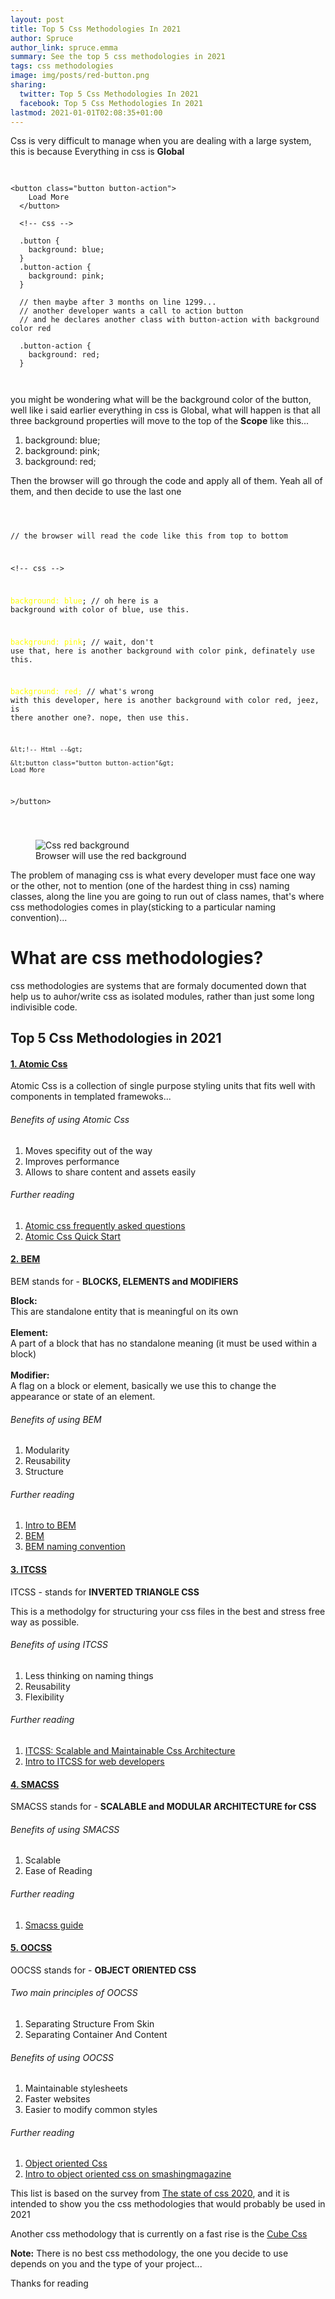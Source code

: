 ```yaml
---
layout: post
title: Top 5 Css Methodologies In 2021
author: Spruce
author_link: spruce.emma
summary: See the top 5 css methodologies in 2021
tags: css methodologies
image: img/posts/red-button.png
sharing:
  twitter: Top 5 Css Methodologies In 2021
  facebook: Top 5 Css Methodologies In 2021
lastmod: 2021-01-01T02:08:35+01:00
---
```


Css is very difficult to manage when you are dealing with a large system, this is because Everything in css is <b>Global</b>

<pre class="language-css">
  <code class="language-css">

&lt;button class="button button-action"&gt;
    Load More
  &lt;/button&gt;

  &lt;!-- css --&gt;

  .button {
    background: blue;
  }
  .button-action {
    background: pink;
  }

  // then maybe after 3 months on line 1299...
  // another developer wants a call to action button
  // and he declares another class with button-action with background color red

  .button-action {
    background: red;
  }

  </code>
</pre>

<p>
  you might be wondering what will be the background color of the button, well like i said earlier everything in css is Global, what will happen is that all three background properties will move to the top of the <b>Scope</b> like this...
</p>
<ol>
<li>
background: blue;
</li>
<li>
background: pink;
</li>
<li>
background: red;
</li>
</ol>
<p>
Then the browser will go through the code and apply all of them. Yeah all of them, and then decide to use the last one
</p>
<pre class="language-css">
  <code class="language-css">
 
 // the browser will read the code like this from top to bottom

  &lt;!-- css --&gt;

   <span style="color: yellow;">background: blue</span>; // oh here is a background with color of blue, use this.

   <span style="color: yellow;">background: pink</span>; // wait, don't use that, here is another background with color pink, definately use this.

   <span style="color: yellow;">background: red;</span> // what's wrong with this developer, here is another background with color red, jeez, is there another one?. nope, then use this.

    &lt;!-- Html --&gt;

    &lt;button class="button button-action"&gt;
    Load More
  &gt;/button&gt;

  </code>
</pre>

<figure class="p-article__img">
  <img src="{{ site.baseurl }}/assets/img/posts/red-button.png" alt="Css red background" />
 
 <figcaption>
Browser will use the red background
 </figcaption>
 </figure>
<p>
The problem of managing css is what every developer must face one way or the other, not to mention (one of the hardest thing in css) naming classes, along the line you are going to run out of class names, that's where css methodologies comes in play(sticking to a particular naming convention)... 
</p>

<h1>
What are css methodologies?
</h1>
<p>
css methodologies are systems that are formaly documented down that help us to auhor/write css as isolated modules, rather than just some long indivisible code.
</p>

<h2>
Top 5 Css Methodologies in 2021
</h2>
<h4>
<a href="https://acss.io">1. Atomic Css</a>
</h4>
<p>
Atomic Css is a collection of single purpose styling units that fits well with components in templated framewoks...
</p>
<p></p>
<h6>
Benefits of using Atomic Css
</h6>
<ol>
<li>
Moves specifity out of the way
</li>
<li>
Improves performance
</li>
<li>
Allows to share content and assets easily
</li>
</ol>
<p></p>
<h6>
Further reading 
</h6>
<ol>
<li>
<a href="https://acss.io/frequently-asked-questions.html">Atomic css frequently asked questions</a>
</li>
<li>
<a href="https://acss.io/quick-start.html">Atomic Css Quick Start</a>
</li>
</ol>

<p></p>

<h4>
<a href="https://getbem.com">2. BEM</a>
</h4>
<p>
BEM stands for - <b>BLOCKS, ELEMENTS and MODIFIERS</b>
</p>
<p>
<b>Block:</b><br>
This are standalone entity that is meaningful on its own <br><br>
<b>Element:</b><br>
A part of a block that has no standalone meaning (it must be used within a block)  <br><br>
<b>Modifier:</b><br>
A flag on a block or element, basically we use this to change the appearance or state of an element.
</p>
<h6>
Benefits of using BEM
</h6>
<ol>
<li>
Modularity
</li>
<li>
Reusability
</li>
<li>
Structure
</li>
</ol>
<p></p>
<h6>
Further reading 
</h6>
<ol>
<li>
<a href="https://getbem.com/introduction/">Intro to BEM</a>
</li>
<li>
<a href="https://www.integralist.co.uk/posts/bem.html">BEM</a>
</li>
<li>
<a href="https://getbem.com/naming/">BEM naming convention</a>
</li>
</ol>
<p></p>

<h4>
<a href="https://getbem.com">3. ITCSS</a>
</h4>
<p>
ITCSS - stands for <b>INVERTED TRIANGLE CSS</b>
</p>
<p>
This is a methodolgy for structuring your css files in the best and stress free way as possible.
</p>
<h6>
Benefits of using ITCSS
</h6>
<ol>
<li>
Less thinking on naming things
</li>
<li>
Reusability
</li>
<li>
Flexibility
</li>
</ol>
<p></p>

<h6>
Further reading 
</h6>
<ol>
<li>
<a href="https://xfive.co/blog/itcss-scalable-maintainable-css-architecture">ITCSS: Scalable and Maintainable Css Architecture</a>
</li>
<li>
<a href="https://hongkiat.com/blog/inverted-triangle-css-web-development/">Intro to ITCSS for web developers</a>
</li>
</ol>
<p></p>


<h4>
<a href="https://smacss.com">4. SMACSS</a>
</h4>
<p>
SMACSS stands for - <b>SCALABLE and MODULAR ARCHITECTURE for CSS</b>
</p>
<p>

<h6>
Benefits of using SMACSS
</h6>
<ol>
<li>
Scalable
</li>
<li>
Ease of Reading
</li>
</ol>

<p></p>

<h6>
Further reading 
</h6>
<ol>
<li>
<a href="https://smacss.com">Smacss guide</a>
</li>
</ol>
<p></p>

<h4>
<a href="https://oocss.org">5. OOCSS</a>
</h4>
<p>
OOCSS stands for - <b>OBJECT ORIENTED CSS</b>
</p>
<h6>
Two main principles of OOCSS
</h6>
<ol>
<li>
Separating Structure From Skin
</li>
<li>
Separating Container And Content
</li>
</ol>

<p></p>
<h6>
Benefits of using OOCSS
</h6>
<ol>
<li>
Maintainable stylesheets
</li>
<li>
Faster websites
</li>
<li>
Easier to modify common styles
</li>
</ol>
<p></p>
<h6>
Further reading 
</h6>
<ol>
<li>
<a href="https://oocss.org">Object oriented Css</a>
</li>
<li>
<a href="https://www.smashingmagazine.com/2011/12/an-introduction-to-object-oriented-css-oocss">Intro to object oriented css on smashingmagazine</a>
</li>
</ol>
<p></p>


<p>
This list is based on the survey from <a href="https://2020.stateofcss.com/en-US/technologies/methodologies/">The state of css 2020</a>, and it is intended to show you the css methodologies that would probably be used in 2021 
</p>

<p>
Another css methodology that is currently on a fast rise is the <a href="https://piccalil.li/blog/cube-css/">Cube Css</a>
</p>

<div class="info info--note">
   <div class="info__content">
       <strong>Note:</strong> There is no best css methodology, the one you decide to use depends on you and the type of your project...
                </div>
          </div>

<p>
Thanks for reading
</p>